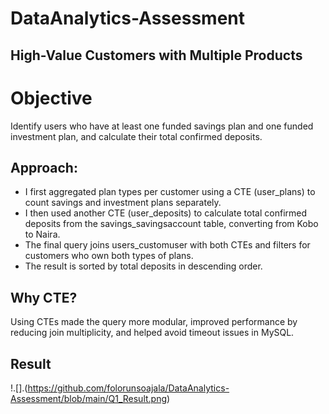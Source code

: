 #  DataAnalytics-Assessment

## High-Value Customers with Multiple Products

# Objective 
Identify users who have at least one funded savings plan and one funded investment plan, and calculate their total confirmed deposits.

## Approach: 
- I first aggregated plan types per customer using a CTE (user_plans) to count savings and investment plans separately.
- I then used another CTE (user_deposits) to calculate total confirmed deposits from the savings_savingsaccount table, converting from Kobo to Naira.
- The final query joins users_customuser with both CTEs and filters for customers who own both types of plans.
- The result is sorted by total deposits in descending order.

## Why CTE? 
Using CTEs made the query more modular, improved performance by reducing join multiplicity, and helped avoid timeout issues in MySQL.

## Result 
!.[].(https://github.com/folorunsoajala/DataAnalytics-Assessment/blob/main/Q1_Result.png)








